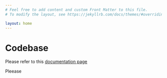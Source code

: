 ```yaml
---
# Feel free to add content and custom Front Matter to this file.
# To modify the layout, see https://jekyllrb.com/docs/themes/#overriding-theme-defaults

layout: home
---
```


# Codebase

Please refer to this [documentation page](./Publish/docs/build/html/index.html)

Pleease
